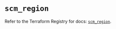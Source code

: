 # `scm_region`

Refer to the Terraform Registry for docs: [`scm_region`](https://registry.terraform.io/providers/paloaltonetworks/scm/1.0.2/docs/resources/region).
